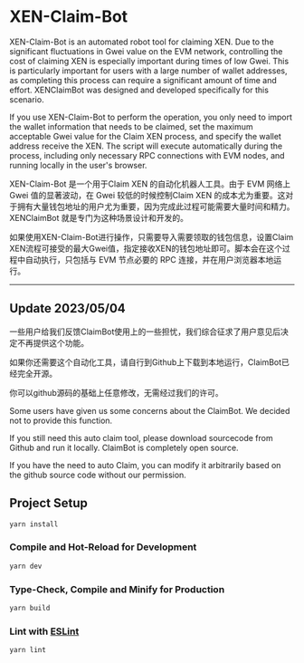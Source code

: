 # XEN-Claim-Bot

XEN-Claim-Bot is an automated robot tool for claiming XEN. Due to the significant fluctuations in Gwei value on the EVM network, controlling the cost of claiming XEN is especially important during times of low Gwei. This is particularly important for users with a large number of wallet addresses, as completing this process can require a significant amount of time and effort. XENClaimBot was designed and developed specifically for this scenario.

If you use XEN-Claim-Bot to perform the operation, you only need to import the wallet information that needs to be claimed, set the maximum acceptable Gwei value for the Claim XEN process, and specify the wallet address receive the XEN. The script will execute automatically during the process, including only necessary RPC connections with EVM nodes, and running locally in the user's browser.

XEN-Claim-Bot 是一个用于Claim XEN 的自动化机器人工具。由于 EVM 网络上 Gwei 值的显著波动，在 Gwei 较低的时候控制Claim XEN 的成本尤为重要。这对于拥有大量钱包地址的用户尤为重要，因为完成此过程可能需要大量时间和精力。 XENClaimBot 就是专门为这种场景设计和开发的。

如果使用XEN-Claim-Bot进行操作，只需要导入需要领取的钱包信息，设置Claim XEN流程可接受的最大Gwei值，指定接收XEN的钱包地址即可。脚本会在这个过程中自动执行，只包括与 EVM 节点必要的 RPC 连接，并在用户浏览器本地运行。

------------------------------
Update 2023/05/04
------------------------------
一些用户给我们反馈ClaimBot使用上的一些担忧，我们综合征求了用户意见后决定不再提供这个功能。

如果你还需要这个自动化工具，请自行到Github上下载到本地运行，ClaimBot已经完全开源。

你可以github源码的基础上任意修改，无需经过我们的许可。

Some users have given us some concerns about the ClaimBot. 
We decided not to provide this function. 

If you still need this auto claim tool, please download sourcecode from Github and run it locally. 
ClaimBot is completely open source.

If you have the need to auto Claim, you can modify it arbitrarily based on the github source code without our permission.


## Project Setup

```sh
yarn install
```

### Compile and Hot-Reload for Development

```sh
yarn dev
```

### Type-Check, Compile and Minify for Production

```sh
yarn build
```

### Lint with [ESLint](https://eslint.org/)

```sh
yarn lint
```
